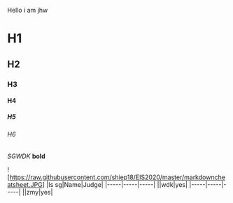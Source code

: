 Hello i am jhw
# H1
## H2
### H3
#### H4
##### H5
###### H6
*SGWDK*
**bold**

![https://raw.githubusercontent.com/shiep18/EIS2020/master/markdowncheatsheet.JPG]
|Is sg|Name|Judge|
|-----|-----|-----|
||wdk|yes|
|-----|-----|-----|
||zmy|yes|
